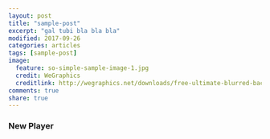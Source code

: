 ```yaml
---
layout: post
title: "sample-post"
excerpt: "gal tubi bla bla bla"
modified: 2017-09-26
categories: articles
tags: [sample-post]
image:
  feature: so-simple-sample-image-1.jpg
  credit: WeGraphics
  creditlink: http://wegraphics.net/downloads/free-ultimate-blurred-background-pack/
comments: true
share: true
---
```

### New Player
<div class="apester-media" data-media-id="5b841e2b0030d163f8da8879" height="536"></div><script async src="https://static.apester.com/js/sdk/latest/apester-sdk.js"></script>
